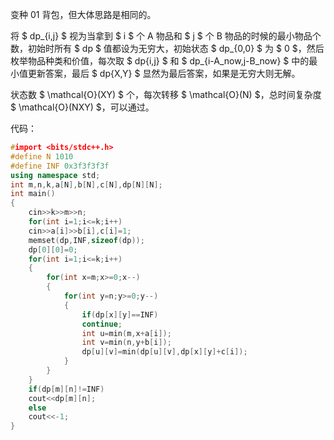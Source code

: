 变种 01 背包，但大体思路是相同的。

将 $ dp_{i,j} $ 视为当拿到 $ i $ 个 A 物品和 $ j $ 个 B 物品的时候的最小物品个数，初始时所有 $ dp $ 值都设为无穷大，初始状态 $ dp_{0,0} $ 为 $ 0 $，然后枚举物品种类和价值，每次取 $ dp{i,j} $ 和 $ dp_{i-A_now,j-B_now} $ 中的最小值更新答案，最后 $ dp{X,Y} $ 显然为最后答案，如果是无穷大则无解。

状态数 $ \mathcal{O}(XY) $ 个，每次转移 $ \mathcal{O}(N) $，总时间复杂度 $ \mathcal{O}(NXY) $，可以通过。

代码：

```cpp
#import <bits/stdc++.h>
#define N 1010
#define INF 0x3f3f3f3f
using namespace std;
int m,n,k,a[N],b[N],c[N],dp[N][N]; 
int main()
{
	cin>>k>>m>>n;
	for(int i=1;i<=k;i++) 
    cin>>a[i]>>b[i],c[i]=1;
	memset(dp,INF,sizeof(dp));
	dp[0][0]=0;
	for(int i=1;i<=k;i++)
    {
		for(int x=m;x>=0;x--)
        {
			for(int y=n;y>=0;y--)
            {
				if(dp[x][y]==INF) 
                continue;
				int u=min(m,x+a[i]);
				int v=min(n,y+b[i]);
				dp[u][v]=min(dp[u][v],dp[x][y]+c[i]);
			}
		}
	}
    if(dp[m][n]!=INF)
	cout<<dp[m][n];
    else
    cout<<-1;
}
```
